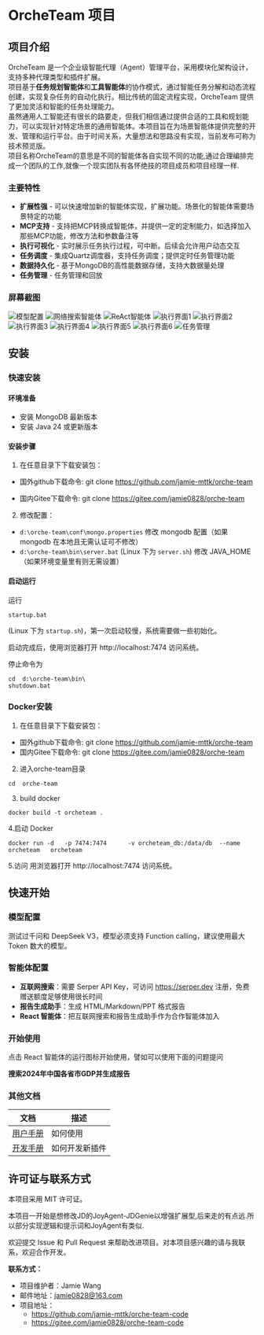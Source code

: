 # OrcheTeam 项目

## 项目介绍

OrcheTeam 是一个企业级智能代理（Agent）管理平台，采用模块化架构设计，支持多种代理类型和插件扩展。  
项目基于**任务规划智能体**和**工具智能体**的协作模式，通过智能任务分解和动态流程创建，实现复杂任务的自动化执行。相比传统的固定流程实现，OrcheTeam 提供了更加灵活和智能的任务处理能力。  
虽然通用人工智能还有很长的路要走，但我们相信通过提供合适的工具和规划能力，可以实现针对特定场景的通用智能体。本项目旨在为场景智能体提供完整的开发、管理和运行平台。由于时间关系，大量想法和思路没有实现，当前发布可称为技术预览版。  
项目名称OrcheTeam的意思是不同的智能体各自实现不同的功能,通过合理编排完成一个团队的工作,就像一个现实团队有各怀绝技的项目成员和项目经理一样.

### 主要特性

- **扩展性强** - 可以快速增加新的智能体实现，扩展功能。场景化的智能体需要场景特定的功能
- **MCP支持** - 支持把MCP转换成智能体，并提供一定的定制能力，如选择加入那些MCP功能，修改方法和参数备注等
- **执行可视化** - 实时展示任务执行过程，可中断。后续会允许用户动态交互
- **任务调度** - 集成Quartz调度器，支持任务调度；提供定时任务管理功能
- **数据持久化** - 基于MongoDB的高性能数据存储，支持大数据量处理
- **任务管理** - 任务管理和回放

### 屏幕截图

![模型配置](./screenCaptures/model.png)
![网络搜索智能体](./screenCaptures/webSearch_agent.png)
![ReAct智能体](./screenCaptures/ReAct_agent.png)
![执行界面1](./screenCaptures/execute_1.png)
![执行界面2](./screenCaptures/execute_2.png)
![执行界面3](./screenCaptures/execute_3.png)
![执行界面4](./screenCaptures/execute_4.png)
![执行界面5](./screenCaptures/execute_5.png)
![执行界面6](./screenCaptures/execute_6.png)
![任务管理](./screenCaptures/task.png)



## 安装
### 快速安装
#### 环境准备
- 安装 MongoDB 最新版本
- 安装 Java 24 或更新版本

#### 安装步骤
1. 在任意目录下下载安装包：

 - 国外github下载命令: git clone https://github.com/jamie-mttk/orche-team

 - 国内Gitee下载命令: git clone https://gitee.com/jamie0828/orche-team

2. 修改配置：
- `d:\orche-team\conf\mongo.properties` 修改 mongodb 配置（如果 mongodb 在本地且无需认证可不修改）
- `d:\orche-team\bin\server.bat` (Linux 下为 `server.sh`) 修改 JAVA_HOME（如果环境变量里有则无需设置）

#### 启动运行

运行 
```cd  d:\orche-team\bin\
startup.bat 
```

(Linux 下为 `startup.sh`)，第一次启动较慢，系统需要做一些初始化。

启动完成后，使用浏览器打开 http://localhost:7474 访问系统。

停止命令为
```
cd  d:\orche-team\bin\
shutdown.bat 
```

### Docker安装
1. 在任意目录下下载安装包：

- 国外github下载命令: git clone https://github.com/jamie-mttk/orche-team
- 国内Gitee下载命令: git clone https://gitee.com/jamie0828/orche-team

2. 进入orche-team目录
```
cd  orche-team
```
3. build docker
```
docker build -t orcheteam .
```
4.启动 Docker
```
docker run -d   -p 7474:7474      -v orcheteam_db:/data/db  --name orcheteam   orcheteam
```
5.访问
用浏览器打开 http://localhost:7474 访问系统。


## 快速开始

### 模型配置
测试过千问和 DeepSeek V3，模型必须支持 Function calling，建议使用最大 Token 数大的模型。

### 智能体配置
- **互联网搜索**：需要 Serper API Key，可访问 https://serper.dev 注册，免费赠送额度足够使用很长时间
- **报告生成助手**：生成 HTML/Markdown/PPT 格式报告
- **React 智能体**：把互联网搜索和报告生成助手作为合作智能体加入

### 开始使用
点击 React 智能体的运行图标开始使用，譬如可以使用下面的问题提问

**搜索2024年中国各省市GDP并生成报告**

### 其他文档
|文档|描述|
|---|---|
|[用户手册](https://github.com/jamie-mttk/orche-team-code/blob/master/UserManual.md)|如何使用|
|[开发手册](https://github.com/jamie-mttk/orche-team-coder/master/DeveloperManual.md)|如何开发新插件|


## 许可证与联系方式

本项目采用 MIT 许可证。

本项目一开始是想修改JD的JoyAgent-JDGenie以增强扩展型,后来走的有点远.所以部分实现逻辑和提示词和JoyAgent有类似.

欢迎提交 Issue 和 Pull Request 来帮助改进项目。对本项目感兴趣的请与我联系，欢迎合作开发。

**联系方式：**
- 项目维护者：Jamie Wang
- 邮件地址：jamie0828@163.com
- 项目地址：
  - https://github.com/jamie-mttk/orche-team-code
  - https://gitee.com/jamie0828/orche-team-code
